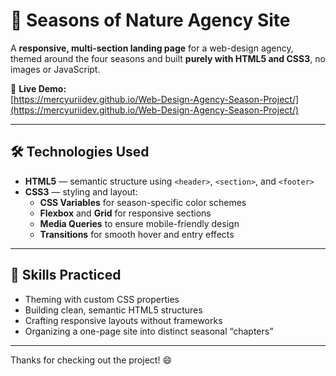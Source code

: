 # 🎨 Seasons of Nature Agency Site

A **responsive, multi‐section landing page** for a web-design agency, themed around the four seasons and built **purely with HTML5 and CSS3**, no images or JavaScript.

🔗 **Live Demo:**  
[https://mercyuriidev.github.io/Web-Design-Agency-Season-Project/](https://mercyuriidev.github.io/Web-Design-Agency-Season-Project/)

---

## 🛠 Technologies Used

- **HTML5** — semantic structure using `<header>`, `<section>`, and `<footer>`  
- **CSS3** — styling and layout:
  - **CSS Variables** for season-specific color schemes  
  - **Flexbox** and **Grid** for responsive sections  
  - **Media Queries** to ensure mobile-friendly design  
  - **Transitions** for smooth hover and entry effects  

---

## 🧠 Skills Practiced

- Theming with custom CSS properties  
- Building clean, semantic HTML5 structures  
- Crafting responsive layouts without frameworks  
- Organizing a one-page site into distinct seasonal “chapters”  

---

Thanks for checking out the project! 😄  


